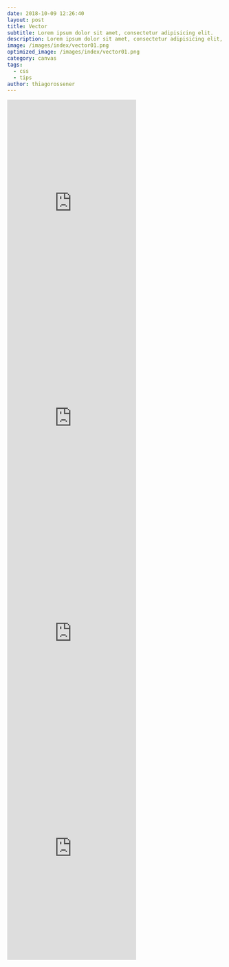 ```yaml
---
date: 2018-10-09 12:26:40
layout: post
title: Vector
subtitle: Lorem ipsum dolor sit amet, consectetur adipisicing elit.
description: Lorem ipsum dolor sit amet, consectetur adipisicing elit, sed do eiusmod tempor incididunt ut labore et dolore magna aliqua.
image: /images/index/vector01.png
optimized_image: /images/index/vector01.png
category: canvas
tags:
  - css
  - tips
author: thiagorossener
---
```


<iframe src="https://imjjong.github.io/js_canvas/nature_of_code/1_vector/1_1_bouncing_ball.html" frameborder="0" width="auto" height="500rem" scrolling="no">hello</iframe>

<iframe src="https://imjjong.github.io/js_canvas/nature_of_code/1_vector/1_2_mover.html" frameborder="0" width="auto" height="500rem" scrolling="no">hello</iframe>

<iframe src="https://imjjong.github.io/js_canvas/nature_of_code/1_vector/1_3_acceleratingTowardsThemouse.html" frameborder="0" width="auto" height="500rem" scrolling="no">hello</iframe>

<iframe src="https://imjjong.github.io/js_canvas/nature_of_code/1_vector/1_4_Arrayof moversaccelerating.html" frameborder="0" width="auto" height="500rem" scrolling="no">hello</iframe>
